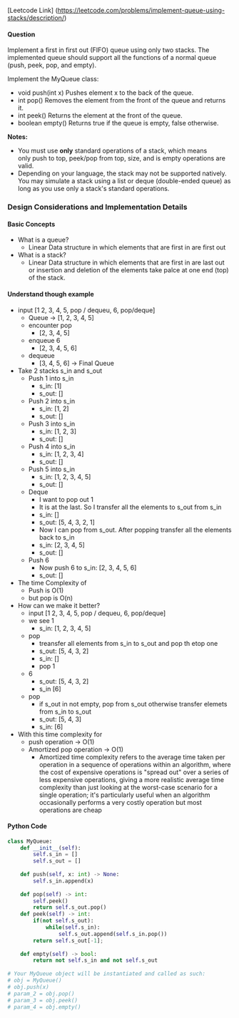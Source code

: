 [Leetcode Link] (https://leetcode.com/problems/implement-queue-using-stacks/description/)

#### Question
Implement a first in first out (FIFO) queue using only two stacks. The implemented queue should support all the functions of a normal queue (push, peek, pop, and empty).

Implement the MyQueue class:

- void push(int x) Pushes element x to the back of the queue.
- int pop() Removes the element from the front of the queue and returns it.
- int peek() Returns the element at the front of the queue.
- boolean empty() Returns true if the queue is empty, false otherwise.

**Notes:**
- You must use **only** standard operations of a stack, which means only push to top, peek/pop from top, size, and is empty operations are valid.
- Depending on your language, the stack may not be supported natively. You may simulate a stack using a list or deque (double-ended queue) as long as you use only a stack's standard operations.

### Design Considerations and Implementation Details

#### Basic Concepts
- What is a queue?
	- Linear Data structure in which elements that are first in are first out
- What is a stack?
	- Linear Data structure in which elements that are first in are last out or insertion and deletion of the elements take palce at one end (top) of the stack.
#### Understand though example
- input [1 2, 3, 4, 5, pop / dequeu, 6, pop/deque]
	- Queue -> [1, 2, 3, 4, 5]
	- encounter pop
		- [2, 3, 4, 5]
	- enqueue 6
		- [2, 3, 4, 5, 6]
	- dequeue
		- [3, 4, 5, 6] -> Final Queue
- Take 2 stacks s_in and s_out
	- Push 1 into s_in
		- s_in: [1]
		- s_out: []
	- Push 2 into s_in
		- s_in: [1, 2]
		- s_out: []
	- Push 3 into s_in
		- s_in: [1, 2, 3]
		- s_out: []
	- Push 4 into s_in
		- s_in: [1, 2, 3, 4]
		- s_out: []
	- Push 5 into s_in
		- s_in: [1, 2, 3, 4, 5]
		- s_out: []
	- Deque
		- I want to pop out 1
		- It is at the last. So I transfer all the elements to s_out from s_in
		- s_in: []
		- s_out: [5, 4, 3, 2, 1]
		- Now I can pop from s_out. After popping transfer all the elements back to s_in
		- s_in: [2, 3, 4, 5]
		- s_out: []
	- Push 6
		- Now push 6 to s_in: [2, 3, 4, 5, 6]
		- s_out: []
- The time Complexity of 
	- Push is O(1)
	- but pop is O(n)
- How can we make it better?
	-  input [1 2, 3, 4, 5, pop / dequeu, 6, pop/deque]
	- we see 1
		- s_in: [1, 2, 3, 4, 5]
	- pop
		- treansfer all elements from s_in to s_out and pop th etop one
		- s_out: [5, 4, 3, 2]
		- s_in: []
		- pop 1
	- 6
		- s_out: [5, 4, 3, 2]
		- s_in [6]
	- pop
		- if s_out in not empty, pop from s_out otherwise transfer elemets from s_in to s_out
		- s_out: [5, 4, 3]
		- s_in: [6]
- With this time complexity for 
	- push operation -> O(1)
	- Amortized pop operation -> O(1)
		- Amortized time complexity refers to the average time taken per operation in a sequence of operations within an algorithm, where the cost of expensive operations is "spread out" over a series of less expensive operations, giving a more realistic average time complexity than just looking at the worst-case scenario for a single operation; it's particularly useful when an algorithm occasionally performs a very costly operation but most operations are cheap

#### Python Code
```python
class MyQueue:
    def __init__(self):
        self.s_in = []
        self.s_out = []
        
    def push(self, x: int) -> None:
        self.s_in.append(x)
        
    def pop(self) -> int:
	    self.peek()
	    return self.s_out.pop()
    def peek(self) -> int:
        if(not self.s_out):
            while(self.s_in):
                self.s_out.append(self.s_in.pop())
        return self.s_out[-1];
    
    def empty(self) -> bool:
        return not self.s_in and not self.s_out
    
# Your MyQueue object will be instantiated and called as such:
# obj = MyQueue()
# obj.push(x)
# param_2 = obj.pop()
# param_3 = obj.peek()
# param_4 = obj.empty()
```
